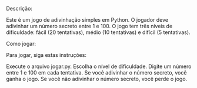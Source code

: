 Descrição:

Este é um jogo de adivinhação simples em Python. O jogador deve adivinhar um número secreto entre 1 e 100. O jogo tem três níveis de dificuldade: fácil (20 tentativas), médio (10 tentativas) e difícil (5 tentativas).

Como jogar:

Para jogar, siga estas instruções:

Execute o arquivo jogar.py.
Escolha o nível de dificuldade.
Digite um número entre 1 e 100 em cada tentativa.
Se você adivinhar o número secreto, você ganha o jogo.
Se você não adivinhar o número secreto, você perde o jogo.

